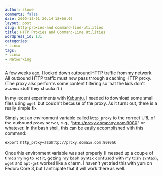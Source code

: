 ```yaml
---
author: slowe
comments: false
date: 2005-12-01 20:14:12+00:00
layout: post
slug: http-proxies-and-command-line-utilities
title: HTTP Proxies and Command-Line Utilities
wordpress_id: 131
categories:
- Linux
tags:
- Linux
- Networking
---
```


A few weeks ago, I locked down outbound HTTP traffic from my network. All outbound HTTP traffic must now pass through a caching HTTP proxy. (The proxy also performs some content filtering so that the kids don't access stuff they shouldn't.)

In my recent experiments with [Kubuntu](http://kubuntu.org/), I needed to download some small files using `wget`, but couldn't because of the proxy. As it turns out, there is a really simple fix.

Simply set an environment variable called `http_proxy` to the correct URL of the outbound proxy server, e.g., "http://proxy.company.com:8080" or whatever. In the bash shell, this can be easily accomplished with this command:

    export http_proxy=â€œhttp://proxy.domain.com:8080â€

Once this environment variable was set properly (I messed up a couple of times trying to set it, getting my bash syntax confused with my tcsh syntax), `wget` and `apt-get` worked like a charm. I haven't yet tried this with yum on Fedora Core 3, but I anticipate that it will work there as well.
